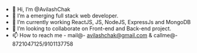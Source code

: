 - 👋 Hi, I’m @AvilashChak
- 👀 I’m a emerging full stack web developer.
- 🌱 I’m currently working ReactJS, JS, NodeJS, ExpressJs and MongoDB
- 💞️ I’m looking to collaborate on Front-end and Back-end project.
- 📫 How to reach me - mail@- avilashchak@gmail.com & callme@- 8721047125/9101137758

<!---
AvilashChak/AvilashChak is a ✨ special ✨ repository because its `README.md` (this file) appears on your GitHub profile.
You can click the Preview link to take a look at your changes.
--->
